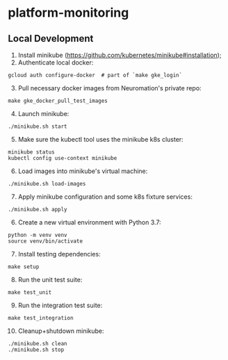 # platform-monitoring

## Local Development
1. Install minikube (https://github.com/kubernetes/minikube#installation);
2. Authenticate local docker:
```shell
gcloud auth configure-docker  # part of `make gke_login`
```
3. Pull necessary docker images from Neuromation's private repo:
```shell
make gke_docker_pull_test_images
```
4. Launch minikube:
```shell
./minikube.sh start
```
5. Make sure the kubectl tool uses the minikube k8s cluster:
```shell
minikube status
kubectl config use-context minikube
```
6. Load images into minikube's virtual machine:
```shell
./minikube.sh load-images
```
7. Apply minikube configuration and some k8s fixture services:
```shell
./minikube.sh apply
```
6. Create a new virtual environment with Python 3.7:
```shell
python -m venv venv
source venv/bin/activate
```
7. Install testing dependencies:
```shell
make setup
```
8. Run the unit test suite:
```shell
make test_unit
```
9. Run the integration test suite:
```shell
make test_integration
```
10. Cleanup+shutdown minikube:
```shell
./minikube.sh clean
./minikube.sh stop
```
